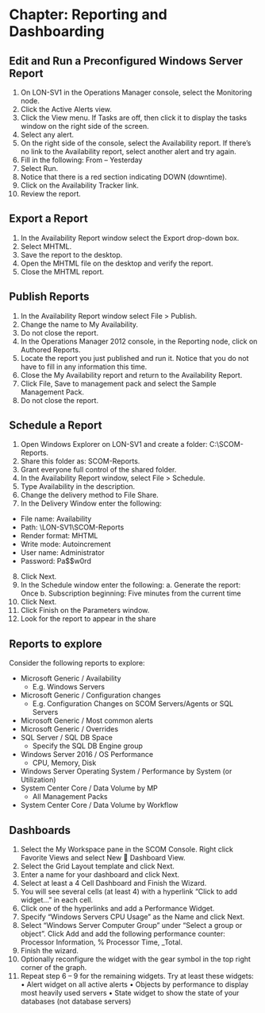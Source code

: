 # Chapter: Reporting and Dashboarding

## Edit and Run a Preconfigured Windows Server Report
1.	On LON-SV1 in the Operations Manager console, select the Monitoring node.
2.	Click the Active Alerts view.
3.	Click the View menu. If Tasks are off, then click it to display the tasks window on the right side of the screen.
4.	Select any alert.
5.	On the right side of the console, select the Availability report. If there’s no link to the Availability report, select another alert and try again.
6.	Fill in the following: From – Yesterday
7.	Select Run.
8.	Notice that there is a red section indicating DOWN (downtime).
9.	Click on the Availability Tracker link.
10.	Review the report.

## Export a Report
1.	In the Availability Report window select the Export drop-down box.
2.	Select MHTML.
3.	Save the report to the desktop.
4.	Open the MHTML file on the desktop and verify the report.
5.	Close the MHTML report.

## Publish Reports
1.	In the Availability Report window select File > Publish.
2.	Change the name to My Availability.
3.	Do not close the report.
4.	In the Operations Manager 2012 console, in the Reporting node, click on Authored Reports.
5.	Locate the report you just published and run it. Notice that you do not have to fill in any information this time.
6.	Close the My Availability report and return to the Availability Report.
7.	Click File, Save to management pack and select the Sample Management Pack.
8.	Do not close the report.

## Schedule a Report
1.	Open Windows Explorer on LON-SV1 and create a folder: C:\SCOM-Reports.
2.	Share this folder as: SCOM-Reports.
3.	Grant everyone full control of the shared folder.
4.	In the Availability Report window, select File > Schedule.
5.	Type Availability in the description.
6.	Change the delivery method to File Share.
7.	In the Delivery Window enter the following:
  -	File name: Availability
  -	Path: \\LON-SV1\SCOM-Reports
  -	Render format: MHTML
  -	Write mode: Autoincrement
  -	User name: Administrator
  -	Password: Pa$$w0rd
8.	Click Next.
9.	In the Schedule window enter the following:
a.	Generate the report: Once
b.	Subscription beginning: Five minutes from the current time
10.	Click Next.
11.	Click Finish on the Parameters window.
12.	Look for the report to appear in the share

## Reports to explore
Consider the following reports to explore:
- Microsoft Generic / Availability
  - E.g. Windows Servers
- Microsoft Generic / Configuration changes
  - E.g. Configuration Changes on SCOM Servers/Agents or SQL Servers
- Microsoft Generic / Most common alerts
- Microsoft Generic / Overrides
- SQL Server / SQL DB Space
  - Specify the SQL DB Engine group
- Windows Server 2016 / OS Performance
  - CPU, Memory, Disk
- Windows Server Operating System / Performance by System (or Utilization)
- System Center Core / Data Volume by MP
  - All Management Packs
- System Center Core / Data Volume by Workflow
 
## Dashboards
1. Select the My Workspace pane in the SCOM Console. Right click Favorite Views and select New  Dashboard View.
2. Select the Grid Layout template and click Next.
3. Enter a name for your dashboard and click Next.
4. Select at least a 4 Cell Dashboard and Finish the Wizard.
5. You will see several cells (at least 4) with a hyperlink “Click to add widget…” in each cell.
6. Click one of the hyperlinks and add a Performance Widget.
7. Specify “Windows Servers CPU Usage” as the Name and click Next.
8. Select “Windows Server Computer Group” under “Select a group or object”. Click Add and add the following performance counter: Processor Information, % Processor Time, _Total.
9. Finish the wizard.
10. Optionally reconfigure the widget with the gear symbol in the top right corner of the graph.
11. Repeat step 6 – 9 for the remaining widgets. Try at least these widgets:
•	Alert widget on all active alerts
•	Objects by performance to display most heavily used servers
•	State widget to show the state of your databases (not database servers)

